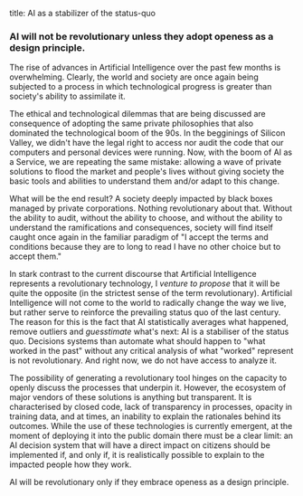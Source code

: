title: AI as a stabilizer of the status-quo

### AI will not be revolutionary unless they adopt openess as a design principle.

The rise of advances in Artificial Intelligence over the past few months is overwhelming. Clearly, the world and society are once again being subjected to a process in which technological progress is greater than society's ability to assimilate it.

The ethical and technological dilemmas that are being discussed are consequence of adopting the same private philosophies that also dominated the technological boom of the 90s. In the begginings of Silicon Valley, we didn't have the legal right to access nor audit the code that our computers and personal devices were running. Now, with the boom of AI as a Service, we are repeating the same mistake: allowing a wave of private solutions to flood the market and people's lives without giving society the basic tools and abilities to understand them and/or adapt to this change.

What will be the end result? A society deeply impacted by black boxes managed by private corporations. Nothing revolutionary about that. Without the ability to audit, without the ability to choose, and without the ability to understand the ramifications and consequences, society will find itself caught once again in the familiar paradigm of "I accept the terms and conditions because they are to long to read I have no other choice but to accept them."

In stark contrast to the current discourse that Artificial Intelligence represents a revolutionary technology, I _venture to propose_ that it will be quite the opposite (in the strictest sense of the term revolutionary). Artificial Intelligence will not come to the world to radically change the way we live, but rather serve to reinforce the prevailing status quo of the last century. The reason for this is the fact that AI statistically averages what happened, remove outliers and _guesstimate_ what's next: AI is a stabiliser of the status quo. Decisions systems than automate what should happen to "what worked in the past" without any critical analysis of what "worked" represent is not revolutionary. And right now, we do not have access to analyze it.

The possibility of generating a revolutionary tool hinges on the capacity to openly discuss the processes that underpin it. However, the ecosystem of major vendors of these solutions is anything but transparent. It is characterised by closed code, lack of transparency in processes, opacity in training data, and at times, an inability to explain the rationales behind its outcomes. While the use of these technologies is currently emergent, at the moment of deploying it into the public domain there must be a clear limit: an AI decision system that will have a direct impact on citizens should be implemented if, and only if, it is realistically possible to explain to the impacted people how they work.

AI will be revolutionary only if they embrace openess as a design principle.
